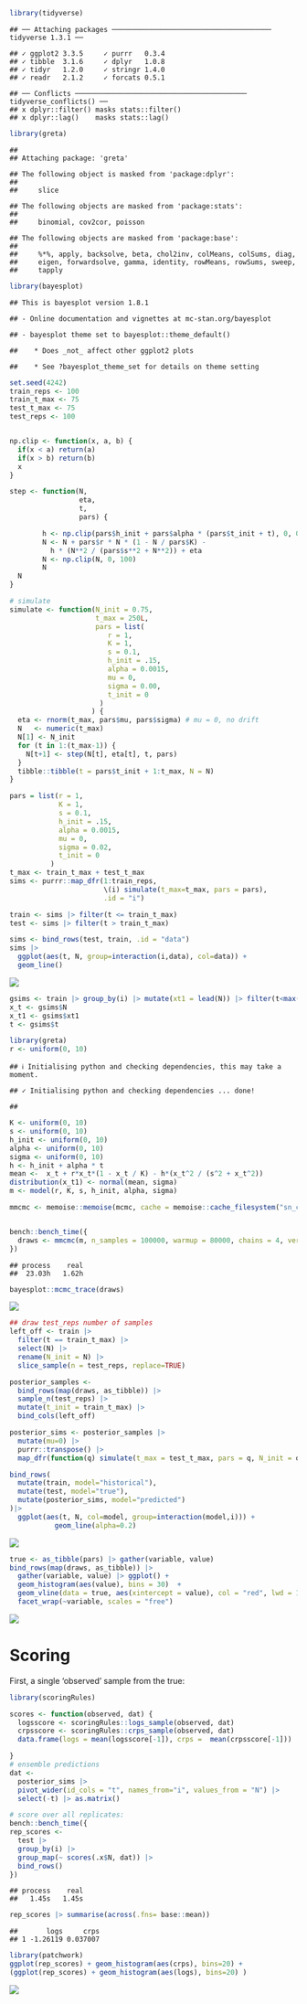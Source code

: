 
``` r
library(tidyverse)
```

    ## ── Attaching packages ─────────────────────────────────────── tidyverse 1.3.1 ──

    ## ✓ ggplot2 3.3.5     ✓ purrr   0.3.4
    ## ✓ tibble  3.1.6     ✓ dplyr   1.0.8
    ## ✓ tidyr   1.2.0     ✓ stringr 1.4.0
    ## ✓ readr   2.1.2     ✓ forcats 0.5.1

    ## ── Conflicts ────────────────────────────────────────── tidyverse_conflicts() ──
    ## x dplyr::filter() masks stats::filter()
    ## x dplyr::lag()    masks stats::lag()

``` r
library(greta)
```

    ## 
    ## Attaching package: 'greta'

    ## The following object is masked from 'package:dplyr':
    ## 
    ##     slice

    ## The following objects are masked from 'package:stats':
    ## 
    ##     binomial, cov2cor, poisson

    ## The following objects are masked from 'package:base':
    ## 
    ##     %*%, apply, backsolve, beta, chol2inv, colMeans, colSums, diag,
    ##     eigen, forwardsolve, gamma, identity, rowMeans, rowSums, sweep,
    ##     tapply

``` r
library(bayesplot)
```

    ## This is bayesplot version 1.8.1

    ## - Online documentation and vignettes at mc-stan.org/bayesplot

    ## - bayesplot theme set to bayesplot::theme_default()

    ##    * Does _not_ affect other ggplot2 plots

    ##    * See ?bayesplot_theme_set for details on theme setting

``` r
set.seed(4242)
train_reps <- 100
train_t_max <- 75
test_t_max <- 75
test_reps <- 100


np.clip <- function(x, a, b) {
  if(x < a) return(a)
  if(x > b) return(b)
  x
}
```

``` r
step <- function(N, 
                 eta,
                 t,
                 pars) {

        h <- np.clip(pars$h_init + pars$alpha * (pars$t_init + t), 0, 0.27)
        N <- N + pars$r * N * (1 - N / pars$K) - 
          h * (N**2 / (pars$s**2 + N**2)) + eta
        N <- np.clip(N, 0, 100)
        N
  N
}

# simulate
simulate <- function(N_init = 0.75,
                     t_max = 250L,
                     pars = list(
                        r = 1,
                        K = 1,
                        s = 0.1,
                        h_init = .15,
                        alpha = 0.0015,
                        mu = 0,
                        sigma = 0.00,
                        t_init = 0
                      )
                    ) {
  eta <- rnorm(t_max, pars$mu, pars$sigma) # mu = 0, no drift
  N   <- numeric(t_max)
  N[1] <- N_init
  for (t in 1:(t_max-1)) {
    N[t+1] <- step(N[t], eta[t], t, pars)
  }
  tibble::tibble(t = pars$t_init + 1:t_max, N = N)
}
```

``` r
pars = list(r = 1,
            K = 1,
            s = 0.1,
            h_init = .15,
            alpha = 0.0015,
            mu = 0,
            sigma = 0.02,
            t_init = 0
          )
t_max <- train_t_max + test_t_max
sims <- purrr::map_dfr(1:train_reps, 
                       \(i) simulate(t_max=t_max, pars = pars), 
                       .id = "i")

train <- sims |> filter(t <= train_t_max)
test <- sims |> filter(t > train_t_max)
```

``` r
sims <- bind_rows(test, train, .id = "data")
sims |> 
  ggplot(aes(t, N, group=interaction(i,data), col=data)) + 
  geom_line()
```

![](sn_mcmc_files/figure-gfm/unnamed-chunk-4-1.png)<!-- -->

``` r
gsims <- train |> group_by(i) |> mutate(xt1 = lead(N)) |> filter(t<max(t))
x_t <- gsims$N
x_t1 <- gsims$xt1
t <- gsims$t

library(greta)
r <- uniform(0, 10)
```

    ## ℹ Initialising python and checking dependencies, this may take a moment.

    ## ✓ Initialising python and checking dependencies ... done!

    ## 

``` r
K <- uniform(0, 10)
s <- uniform(0, 10)
h_init <- uniform(0, 10)
alpha <- uniform(0, 10)
sigma <- uniform(0, 10)
h <- h_init + alpha * t
mean <-  x_t + r*x_t*(1 - x_t / K) - h*(x_t^2 / (s^2 + x_t^2))
distribution(x_t1) <- normal(mean, sigma)
m <- model(r, K, s, h_init, alpha, sigma)
```

``` r
mmcmc <- memoise::memoise(mcmc, cache = memoise::cache_filesystem("sn_cache"))


bench::bench_time({                 
  draws <- mmcmc(m, n_samples = 100000, warmup = 80000, chains = 4, verbose = FALSE)
})
```

    ## process    real 
    ##  23.03h   1.62h

``` r
bayesplot::mcmc_trace(draws)
```

![](sn_mcmc_files/figure-gfm/unnamed-chunk-7-1.png)<!-- -->

``` r
## draw test_reps number of samples
left_off <- train |> 
  filter(t == train_t_max) |> 
  select(N) |> 
  rename(N_init = N) |>
  slice_sample(n = test_reps, replace=TRUE)

posterior_samples <- 
  bind_rows(map(draws, as_tibble)) |> 
  sample_n(test_reps) |>
  mutate(t_init = train_t_max) |>
  bind_cols(left_off)

posterior_sims <- posterior_samples |>
  mutate(mu=0) |>
  purrr::transpose() |>
  map_dfr(function(q) simulate(t_max = test_t_max, pars = q, N_init = q$N_init) ,.id = "i")

bind_rows(
  mutate(train, model="historical"),
  mutate(test, model="true"), 
  mutate(posterior_sims, model="predicted")
)|> 
  ggplot(aes(t, N, col=model, group=interaction(model,i))) +
           geom_line(alpha=0.2)
```

![](sn_mcmc_files/figure-gfm/unnamed-chunk-8-1.png)<!-- -->

``` r
true <- as_tibble(pars) |> gather(variable, value)
bind_rows(map(draws, as_tibble)) |>
  gather(variable, value) |> ggplot() + 
  geom_histogram(aes(value), bins = 30)  +
  geom_vline(data = true, aes(xintercept = value), col = "red", lwd = 1) + 
  facet_wrap(~variable, scales = "free")
```

![](sn_mcmc_files/figure-gfm/unnamed-chunk-9-1.png)<!-- -->

# Scoring

First, a single ‘observed’ sample from the true:

``` r
library(scoringRules)

scores <- function(observed, dat) {
  logsscore <- scoringRules::logs_sample(observed, dat)
  crpsscore <- scoringRules::crps_sample(observed, dat)
  data.frame(logs = mean(logsscore[-1]), crps =  mean(crpsscore[-1]))

}
# ensemble predictions
dat <- 
  posterior_sims |> 
  pivot_wider(id_cols = "t", names_from="i", values_from = "N") |> 
  select(-t) |> as.matrix()
```

``` r
# score over all replicates:
bench::bench_time({
rep_scores <- 
  test |> 
  group_by(i) |> 
  group_map(~ scores(.x$N, dat)) |> 
  bind_rows()
})
```

    ## process    real 
    ##   1.45s   1.45s

``` r
rep_scores |> summarise(across(.fns= base::mean))
```

    ##       logs     crps
    ## 1 -1.26119 0.037007

``` r
library(patchwork)
ggplot(rep_scores) + geom_histogram(aes(crps), bins=20) + 
(ggplot(rep_scores) + geom_histogram(aes(logs), bins=20) )
```

![](sn_mcmc_files/figure-gfm/unnamed-chunk-12-1.png)<!-- -->
